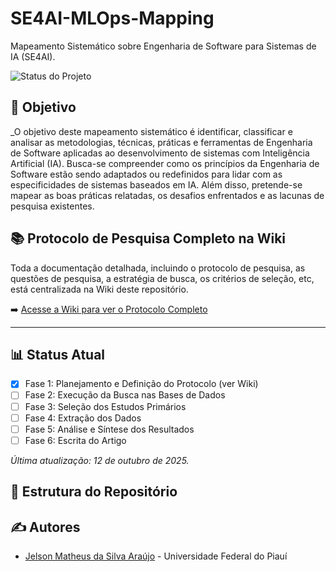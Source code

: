 # SE4AI-MLOps-Mapping
Mapeamento Sistemático sobre Engenharia de Software para Sistemas de IA (SE4AI).

![Status do Projeto](https://img.shields.io/badge/Status-Em_Andamento-blue.svg)

## 🎯 Objetivo

_O objetivo deste mapeamento sistemático é identificar, classificar e analisar as metodologias, técnicas, práticas e ferramentas de Engenharia de Software aplicadas ao desenvolvimento de sistemas com Inteligência Artificial (IA). Busca-se compreender como os princípios da Engenharia de Software estão sendo adaptados ou redefinidos para lidar com as especificidades de sistemas baseados em IA. Além disso, pretende-se mapear as boas práticas relatadas, os desafios enfrentados e as lacunas de pesquisa existentes.


## 📚 **Protocolo de Pesquisa Completo na Wiki**

Toda a documentação detalhada, incluindo o protocolo de pesquisa, as questões de pesquisa, a estratégia de busca, os critérios de seleção, etc, está centralizada na Wiki deste repositório.

➡️ [Acesse a Wiki para ver o Protocolo Completo](https://github.com/JelsonMatheus/SE4AI-MLOps-Mapping/wiki)

---

## 📊 Status Atual

- [x] Fase 1: Planejamento e Definição do Protocolo (ver Wiki)
- [ ] Fase 2: Execução da Busca nas Bases de Dados
- [ ] Fase 3: Seleção dos Estudos Primários
- [ ] Fase 4: Extração dos Dados
- [ ] Fase 5: Análise e Síntese dos Resultados
- [ ] Fase 6: Escrita do Artigo

*Última atualização: 12 de outubro de 2025.*

## 📂 Estrutura do Repositório


## ✍️ Autores

* [Jelson Matheus da Silva Araújo](https://github.com/JelsonMatheus) - Universidade Federal do Piauí


